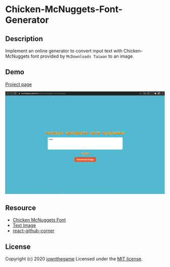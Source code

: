 # Chicken-McNuggets-Font-Generator

## Description

Implement an online generator to convert input text with Chicken-McNuggets font provided by `McDownloads Taiwan` to an image.

## Demo
[Project page](https://iownthegame.github.io/Chicken-McNuggets-Font-Generator/)

![](https://github.com/iownthegame/Chicken-McNuggets-Font-Generator/blob/master/demo.png)

## Resource
 - [Chicken McNuggets Font](https://github.com/mcdtaiwan/Chicken_McNuggets)
 - [Text Image](https://github.com/vincent7128/text-image)
 - [react-github-corner](https://github.com/skratchdot/react-github-corner)

## License
Copyright (c) 2020 [iownthegame](https://iownthegame.github.io/)
Licensed under the [MIT license](LICENSE-MIT).
